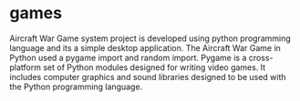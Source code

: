 # games
Aircraft War Game system project is developed using python programming language and its a simple desktop application. The Aircraft War Game in Python used a pygame import and random import. Pygame is a cross-platform set of Python modules designed for writing video games. It includes computer graphics and sound libraries designed to be used with the Python programming language.
